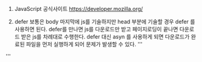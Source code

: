 1. JavaScript 공식사이트
https://developer.mozilla.org/

2. defer
보통은 body 마지막에 js를 기술하지만 head 부분에 기술할 경우 defer 를 사용하면 된다.
defer를 만나면 js를 다운로드만 받고 페이지로딩이 끝나면 다운로드 받은 js를 차례대로 수행한다.
defer 대신 asyn 를 사용하게 되면 다운로드가 완료된 파일을 먼저 실행하게 되어 문제가 발생할 수 있다.
  '''
  <html>
    <head>
      <script defer src="main.js"></script>
    </head>
  </html>
  '''
